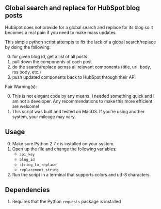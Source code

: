 Global search and replace for HubSpot blog posts
------------------------------------------------

HubSpot does not provide for a global search and replace for its blog so it becomes a real pain
if you need to make mass updates.

This simple python script attempts to fix the lack of a global search/replace by doing the following:

0. for given blog id, get a list of all posts
0. pull down the components of each post
0. do the search/replace across all relevant components (title, url, body, rss body, etc.)
0. push updated components back to HubSpot through their API

Fair Warning(s):

0. This is not elegant code by any means. I needed something quick and I am not a
developer. Any recommendations to make this more efficient are welcome!
0. This script was built and tested on MacOS. If you're using another system, your
mileage may vary.

Usage
-----
0. Make sure Python 2.7.x is installed on your system.
0. Open up the file and change the following variables:
   - `api_key`
   - `blog_id`
   - `string_to_replace`
   - `replacement_string`
0. Run the script in a terminal that supports colors and utf-8 characters

Dependencies
------------
1. Requires that the Python `requests` package is installed
